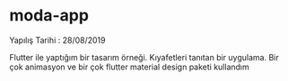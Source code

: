 # moda-app

Yapılış Tarihi : 28/08/2019

Flutter ile yaptığım bir tasarım örneği. Kıyafetleri tanıtan bir uygulama. Bir çok animasyon ve bir çok flutter material design 
paketi kullandım
